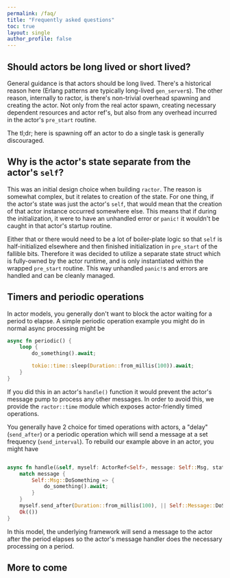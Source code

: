 ```yaml
---
permalink: /faq/
title: "Frequently asked questions"
toc: true
layout: single
author_profile: false
---
```


## Should actors be long lived or short lived?

General guidance is that actors should be long lived. There's a historical reason here (Erlang patterns are typically long-lived `gen_server`s).
The other reason, internally to ractor, is there's non-trivial overhead spawning and creating the actor. Not only from the real actor spawn, creating
necessary dependent resources and actor ref's, but also from any overhead incurred in the actor's `pre_start` routine.

The tl;dr; here is spawning off an actor to do a single task is generally discouraged.

## Why is the actor's state separate from the actor's `self`?

This was an initial design choice when building `ractor`. The reason is somewhat complex, but it relates to creation of the state. For one thing, if the actor's state was just the actor's `self`, that would mean that the creation of that actor instance occurred somewhere else. This means that if during the initialization, it were to have an unhandled error or `panic!` it wouldn't be caught in that actor's startup routine.

Either that or there would need to be a lot of boiler-plate logic so that `self` is half-initialized elsewhere and then finished initialization in `pre_start` of the fallible bits. Therefore it was decided to utilize a separate state struct which is fully-owned by the actor runtime, and is only instantiated within the wrapped `pre_start` routine. This way unhandled `panic!`s and errors are handled and can be cleanly managed.

## Timers and periodic operations

In actor models, you generally don't want to block the actor waiting for a period to elapse. A simple periodic operation example you might do in normal async processing might be

```rust
async fn periodic() {
    loop {
        do_something().await;

        tokio::time::sleep(Duration::from_millis(100)).await;
    }
}
```

If you did this in an actor's `handle()` function it would prevent the actor's message pump to process any other messages. In order to avoid this, we provide the `ractor::time` module which exposes actor-friendly timed operations.

You generally have 2 choice for timed operations with actors, a "delay" (`send_after`) or a periodic operation which will send a message at a set frequency (`send_interval`). To rebuild our example above in an actor, you might have

```rust

async fn handle(&self, myself: ActorRef<Self>, message: Self::Msg, state: &mut Self::State) -> Result<(), ActorProcessingErr> {
    match message {
        Self::Msg::DoSomething => {
            do_something().await;
        }
    }
    myself.send_after(Duration::from_millis(100), || Self::Message::DoSomething);
    Ok(())
}
```

In this model, the underlying framework will send a message to the actor after the period elapses so the actor's message handler does the necessary processing on a period.

## More to come
